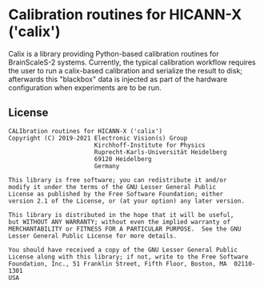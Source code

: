 # Calibration routines for HICANN-X ('calix')

Calix is a library providing Python-based calibration routines for BrainScaleS-2 systems.
Currently, the typical calibration workflow requires the user to run a calix-based calibration and serialize the result to disk;
afterwards this "blackbox" data is injected as part of the hardware configuration when experiments are to be run.


## License
```
CALIbration routines for HICANN-X ('calix')
Copyright (C) 2019-2021 Electronic Vision(s) Group
                        Kirchhoff-Institute for Physics
                        Ruprecht-Karls-Universität Heidelberg
                        69120 Heidelberg
                        Germany

This library is free software; you can redistribute it and/or
modify it under the terms of the GNU Lesser General Public
License as published by the Free Software Foundation; either
version 2.1 of the License, or (at your option) any later version.

This library is distributed in the hope that it will be useful,
but WITHOUT ANY WARRANTY; without even the implied warranty of
MERCHANTABILITY or FITNESS FOR A PARTICULAR PURPOSE.  See the GNU
Lesser General Public License for more details.

You should have received a copy of the GNU Lesser General Public
License along with this library; if not, write to the Free Software
Foundation, Inc., 51 Franklin Street, Fifth Floor, Boston, MA  02110-1301
USA
```
